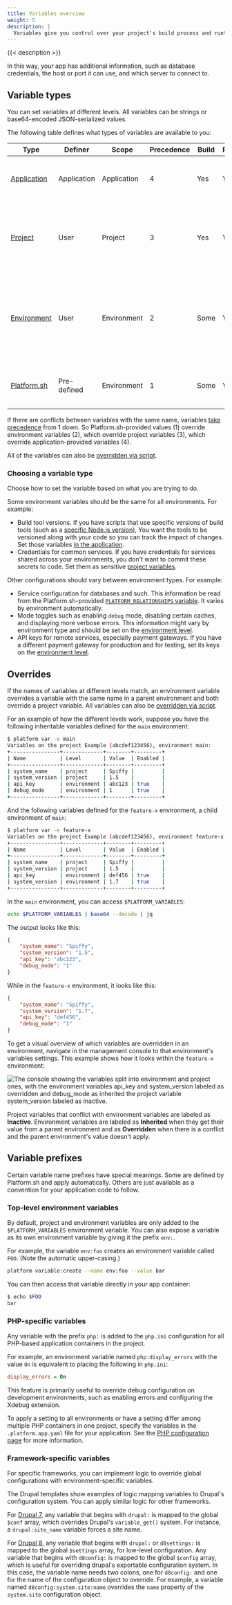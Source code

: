 ```yaml
---
title: Variables overview
weight: 5
description: |
  Variables give you control over your project's build process and runtime environment. You can set them in your code to make changes across your project or independent of the code for environment-specific settings.
---
```


{{< description >}}

In this way, your app has additional information, such as database credentials, the host or port it can use, and which server to connect to.

## Variable types

You can set variables at different levels.
All variables can be strings or base64-encoded JSON-serialized values.

The following table defines what types of variables are available to you:

| Type                                               | Definer     | Scope       | Precedence | Build | Runtime  | Uses |
| -------------------------------------------------- | ----------- | ----------- | ---------- | ----- | -------- |----- |
| [Application](./set-variables.md#set-variables-in-your-app) | Application | Application | 4          | Yes   | Yes      | Non-secret values that are the same across all environments |
| [Project](./set-variables.md#create-project-variables)               | User        | Project     | 3          | Yes   | Yes      | Secret values that are the same across all environments, such as database credentials |
| [Environment](./set-variables.md#create-environment-specific-variables)       | User        | Environment | 2          | Some  | Yes      | Values that vary by environment, such as which database to connect to or which payment API keys to use |
| [Platform.sh](./use-variables.md#use-platformsh-provided-variables)  | Pre-defined | Environment | 1          | Some  | Yes      | For information about your Platform.sh project |

If there are conflicts between variables with the same name, variables [take precedence](#overrides) from 1 down.
So Platform.sh-provided values (1) override environment variables (2), which override project variables (3),
which override application-provided variables (4).

All of the variables can also be [overridden via script](./set-variables.md#set-variables-via-script).

### Choosing a variable type

Choose how to set the variable based on what you are trying to do.

Some environment variables should be the same for all environments.
For example:

* Build tool versions.
  If you have scripts that use specific versions of build tools (such as a [specific Node.js version](../../languages/nodejs/nvm.md)),
  You want the tools to be versioned along with your code so you can track the impact of changes.
  Set those variables [in the application](./set-variables.md#set-variables-in-your-app).
* Credentials for common services.
  If you have credentials for services shared across your environments,
  you don't want to commit these secrets to code.
  Set them as sensitive [project variables](./set-variables.md#create-project-variables).

Other configurations should vary between environment types.
For example:

* Service configuration for databases and such.
  This information be read from the Platform.sh-provided [`PLATFORM_RELATIONSHIPS` variable](./use-variables.md#use-platformsh-provided-variables).
  It varies by environment automatically.
* Mode toggles such as enabling `debug` mode, disabling certain caches, and displaying more verbose errors.
  This information might vary by environment type and should be set on the [environment level](./set-variables.md#create-environment-specific-variables).
* API keys for remote services, especially payment gateways.
  If you have a different payment gateway for production and for testing,
  set its keys on the [environment level](./set-variables.md#create-environment-specific-variables).

## Overrides

If the names of variables at different levels match,
an environment variable overrides a variable with the same name in a parent environment
and both override a project variable.
All variables can also be [overridden via script](./set-variables.md#set-variables-via-script).

For an example of how the different levels work,
suppose you have the following inheritable variables defined for the `main` environment:

```sh
$ platform var -e main
Variables on the project Example (abcdef123456), environment main:
+----------------+-------------+--------+---------+
| Name           | Level       | Value  | Enabled |
+----------------+-------------+--------+---------+
| system_name    | project     | Spiffy |         |
| system_version | project     | 1.5    |         |
| api_key        | environment | abc123 | true    |
| debug_mode     | environment | 1      | true    |
+----------------+-------------+--------+---------+
```

And the following variables defined for the `feature-x` environment, a child environment of `main`:

```sh
$ platform var -e feature-x
Variables on the project Example (abcdef123456), environment feature-x:
+----------------+-------------+--------+---------+
| Name           | Level       | Value  | Enabled |
+----------------+-------------+--------+---------+
| system_name    | project     | Spiffy |         |
| system_version | project     | 1.5    |         |
| api_key        | environment | def456 | true    |
| system_version | environment | 1.7    | true    |
+----------------+-------------+--------+---------+
```

In the `main` environment, you can access `$PLATFORM_VARIABLES`:

```bash
echo $PLATFORM_VARIABLES | base64 --decode | jq
```

The output looks like this:

```json
{
    "system_name": "Spiffy",
    "system_version": "1.5",
    "api_key": "abc123",
    "debug_mode": "1"
}
```

While in the `feature-x` environment, it looks like this:

```json
{
    "system_name": "Spiffy",
    "system_version": "1.7",
    "api_key": "def456",
    "debug_mode": "1"
}
```

To get a visual overview of which variables are overridden in an environment,
navigate in the management console to that environment's variables settings.
This example shows how it looks within the `feature-x` environment:

<!-- vale Vale.Spelling = NO -->
<!-- spelling turned off because of the "api_key" -->
![The console showing the variables split into environment and project ones, with the environment variables `api_key` and `system_version` labeled as overridden and `debug_mode` as inherited the project variable `system_version` labeled as inactive.](/images/management-console/variables-overridden.png "0.5")
<!-- vale Vale.Spelling = YES -->

Project variables that conflict with environment variables are labeled as **Inactive**.
Environment variables are labeled as **Inherited** when they get their value from a parent environment
and as **Overridden** when there is a conflict and the parent environment's value doesn't apply.

## Variable prefixes

Certain variable name prefixes have special meanings.
Some are defined by Platform.sh and apply automatically.
Others are just available as a convention for your application code to follow.

### Top-level environment variables

By default, project and environment variables are only added to the `$PLATFORM_VARIABLES` environment variable.
You can also expose a variable as its own environment variable by giving it the prefix `env:`.

For example, the variable `env:foo` creates an environment variable called `FOO`.
(Note the automatic upper-casing.)

```bash
platform variable:create --name env:foo --value bar
```

You can then access that variable directly in your app container:

```bash
$ echo $FOO
bar
```

### PHP-specific variables

Any variable with the prefix `php:` is added to the `php.ini` configuration for all PHP-based application containers in the project.

For example, an environment variable named `php:display_errors` with the value `On` is equivalent to placing the following in `php.ini`:

```ini
display_errors = On
```

This feature is primarily useful to override debug configuration on development environments,
such as enabling errors and configuring the Xdebug extension.

To apply a setting to all environments or have a setting differ among multiple PHP containers in one project,
specify the variables in the `.platform.app.yaml` file for your application.
See the [PHP configuration page](../../languages/php/ini.md) for more information.

### Framework-specific variables

For specific frameworks, you can implement logic to override global configurations with environment-specific variables.

The Drupal templates show examples of logic mapping variables to Drupal's configuration system.
You can apply similar logic for other frameworks.

For [Drupal 7](https://github.com/platformsh-templates/drupal7/blob/master/settings.platformsh.php),
any variable that begins with `drupal:` is mapped to the global `$conf` array,
which overrides Drupal's `variable_get()` system.
For instance, a `drupal:site_name` variable forces a site name.

For [Drupal 8](https://github.com/platformsh-templates/drupal8/blob/master/web/sites/default/settings.platformsh.php),
any variable that begins with `drupal:` or `d8settings:` is mapped to the global `$settings` array, for low-level configuration.
Any variable that begins with `d8config:` is mapped to the global `$config` array,
which is useful for overriding drupal's exportable configuration system.
In this case, the variable name needs two colons, one for `d8config:` and one for the name of the configuration object to override.
For example, a variable named `d8config:system.site:name` overrides the `name` property of the `system.site` configuration object.
